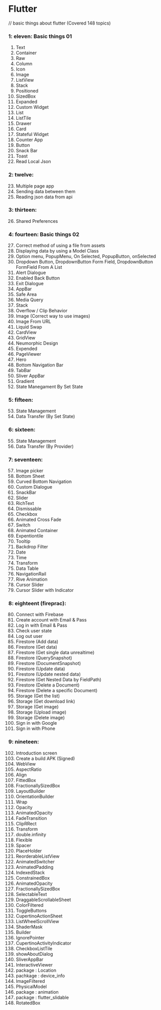# Flutter
// basic things about flutter (Covered 148 topics)

### 1: eleven: Basic things 01
1. Text
2. Container
3. Raw
4. Column
5. Icon
6. Image
7. ListView
8. Stack
9. Positioned
10. SizedBox
11. Expanded
12. Custom Widget
13. List
14. ListTile
15. Drawer
16. Card
17. Stateful Widget
18. Counter App
19. Button
20. Snack Bar
21. Toast
22. Read Local Json

### 2: twelve:
23. Multiple page app 
24. Sending data between them
25. Reading json data from api

### 3: thirteen:
26. Shared Preferences

### 4: fourteen: Basic things 02
27. Correct method of using a file from assets
28. Displaying data by using a Model Class
29. Option menu, PopupMenu, On Selected, PopupButton, onSelected
30. Dropdown Button, DropdownButton Form Field, DropdownButton FormField From A List
31. Alert Dialogue
32. Enabled Back Button
33. Exit Dialogue
34. AppBar
35. Safe Area
36. Media Query
37. Stack
38. Overflow / Clip Behavior
39. Image (Correct way to use images)
40. Image From URL
41. Liquid Swap
42. CardView
43. GridView
44. Neumorphic Design
45. Expended
46. PageViewer
47. Hero
48. Bottom Navigation Bar
49. TabBar
50. Sliver AppBar
51. Gradient
52. State Manegament By Set State

### 5: fifteen:
53. State Management
54. Data Transfer (By Set State)

### 6: sixteen:
55. State Management
56. Data Transfer (By Provider)

### 7: seventeen: 
57. Image picker
58. Bottom Sheet
59. Curved Bottom Navigation
60. Custom Dialogue
61. SnackBar
62. Slider
63. RichText
64. Dismissable
65. Checkbox
66. Animated Cross Fade
67. Switch
68. Animated Container
69. Expentiontile
70. Tooltip
71. Backdrop Filter
72. Date
73. Time
74. Transform
75. Data Table
76. NavigationRail
77. Rive Animation
78. Cursor Slider
79. Cursor Slider with Indicator

### 8: eighteent (fireprac):
80. Connect with Firebase
81. Create account with Email & Pass
82. Log in with Email & Pass
83. Check user state
84. Log out user
85. Firestore (Add data)
86. Firestore (Get data)
87. Firestore (Get single data unrealtime)
88. Firestore (QuerySnapshot)
89. Firestore (DocumentSnapshot)
90. Firestore (Update data)
91. Firestore (Update nested data)
92. Firestore (Get Nested Data by FieldPath)
93. Firestore (Delete a Document)
94. Firestore (Delete a specific Document)
95. Storage (Get the list)
96. Storage (Get download link)
97. Storage (Get image)
98. Storage (Upload image)
99. Storage (Delete image)
100. Sign in with Google
101. Sign in with Phone

### 9: nineteen:
102. Introduction screen
103. Create a build APK (Signed)
104. WebView
105. AspectRatio
106. Align
107. FittedBox
108. FractionallySizedBox
109. LayoutBuilder
110. OrientationBuilder
111. Wrap
112. Opacity
113. AnimatedOpacity
114. FadeTransition
115. ClipRRect
116. Transform
117. double.infinity
118. Flexible
119. Spacer
120. PlaceHolder
121. ReorderableListView
122. AnimatedSwitcher
123. AnimatedPadding
124. IndexedStack
125. ConstrainedBox
126. AnimatedOpacity
127. FractionallySizedBox
128. SelectableText
129. DraggableScrollableSheet
130. ColorFiltered
131. ToggleButtons
132. CupertinoActionSheet
133. ListWheelScrollView
134. ShaderMask
135. Builder
136. IgnorePointer
137. CupertinoActivityIndicator
138. CheckboxListTile
139. showAboutDialog
140. SliverAppBar
141. InteractiveViewer
142.  package : Location
143. pachkage : device_info
144. ImageFiltered
145. PhysicalModel
146. package : animation
147. package : flutter_slidable
148. RotatedBox
